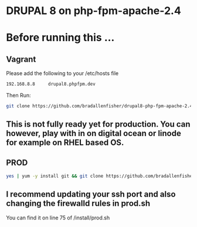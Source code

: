 # DRUPAL 8 on php-fpm-apache-2.4
# Before running this ...

## Vagrant
Please add the following to your /etc/hosts file
``` bash
192.168.8.8     drupal8.phpfpm.dev
```

Then Run:
```bash
git clone https://github.com/bradallenfisher/drupal8-php-fpm-apache-2.4-centos7.git; cd drupal8-php-fpm-apache-2.4-centos7; vagrant up
```
## This is not fully ready yet for production. You can however, play with in on digital ocean or linode for example on RHEL based OS. 
## PROD
```bash
yes | yum -y install git && git clone https://github.com/bradallenfisher/drupal8-php-fpm-apache-2.4-centos7.git && cd drupal8-php-fpm-apache-2.4-centos7 && chmod 700 install/prod.sh && install/prod.sh
```
## I recommend updating your ssh port and also changing the firewalld rules in prod.sh 
You can find it on line 75 of /install/prod.sh
